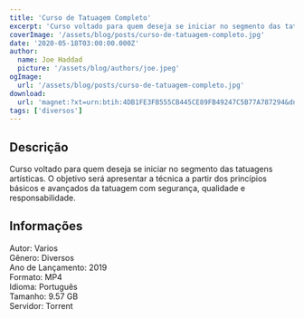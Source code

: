 ```yaml
---
title: 'Curso de Tatuagem Completo'
excerpt: 'Curso voltado para quem deseja se iniciar no segmento das tatuagens artísticas. O objetivo será apresentar a técnica a partir dos princípios básicos e avançados da tatuagem com segurança, qualidade e responsabilidade. Informações  Autor: Varios Gênero: Diversos Ano'
coverImage: '/assets/blog/posts/curso-de-tatuagem-completo.jpg'
date: '2020-05-18T03:00:00.000Z'
author:
  name: Joe Haddad
  picture: '/assets/blog/authors/joe.jpeg'
ogImage:
  url: '/assets/blog/posts/curso-de-tatuagem-completo.jpg'
download:
  url: 'magnet:?xt=urn:btih:4DB1FE3FB555CB445CE89FB49247C5B77A787294&dn=CURSO%20TATUAGEM&tr=udp%3a%2f%2ftracker.openbittorrent.com%3a1337%2fannounce&tr=udp%3a%2f%2ftracker.opentrackr.org%3a1337%2fannounce'
tags: ['diversos']
---
```

<h2>Descrição</h2>
<p></p><p>Curso voltado para quem deseja se iniciar no segmento das tatuagens artísticas. O objetivo será apresentar a técnica a partir dos princípios básicos e avançados da tatuagem com segurança, qualidade e<br/>responsabilidade.</p><h2>Informações</h2><p>Autor: Varios<br/>Gênero: Diversos<br/>Ano de Lançamento: 2019<br/>Formato: MP4<br/>Idioma: Português<br/>Tamanho: 9.57 GB<br/>Servidor: Torrent</p>